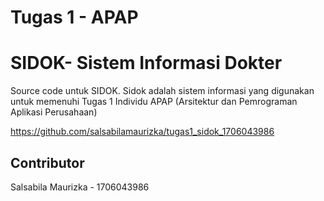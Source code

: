 # Tugas 1 - APAP

# SIDOK- Sistem Informasi Dokter
Source code untuk SIDOK. Sidok adalah sistem informasi yang digunakan untuk memenuhi Tugas 1 Individu APAP (Arsitektur dan Pemrograman Aplikasi Perusahaan)

https://github.com/salsabilamaurizka/tugas1_sidok_1706043986

## Contributor
Salsabila Maurizka - 1706043986

